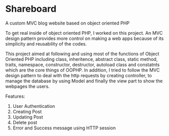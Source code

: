 # Shareboard
A custom MVC blog website based on object oriented PHP

To get real inside of object oriented PHP, I worked on this project. An MVC design pattern provides more control on making a web apps because of its simplicity and reusability of the codes. 

This project aimed at following and using most of the functions of Object Oriented PHP including class, inheritence, abstract class, static method, traits, namespace, constructor, destructor, autoload class and constatnts which are the core things of OOPHP. In addition, I tried to follow the MVC design pattern to deal with the http requests by creating controller, to manage the database by using Model and finally the view part to show the webpages the users.

Features:

1. User Authentication
2. Creating Post
3. Updating Post
4. Delete post
5. Error and Success message using HTTP session
